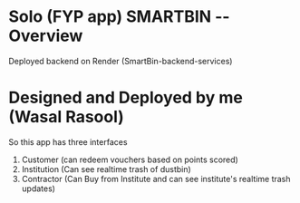 # Solo (FYP app) SMARTBIN -- Overview
Deployed backend on Render (SmartBin-backend-services)
# Designed and Deployed by me (Wasal Rasool)
So this app has three interfaces
1. Customer (can redeem vouchers based on points scored)
2. Institution (Can see realtime trash of dustbin)
3. Contractor (Can Buy from Institute and can see institute's realtime trash updates)


